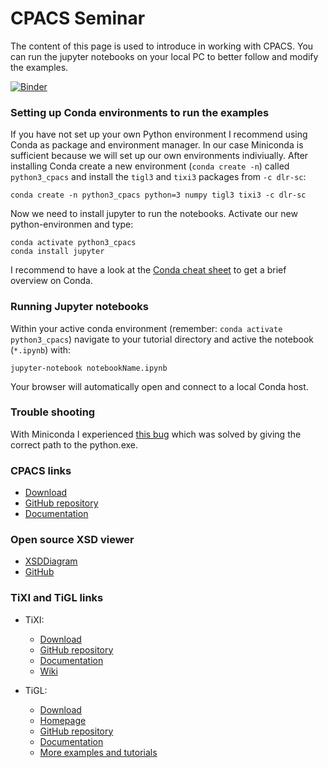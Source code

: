 # CPACS Seminar

The content of this page is used to introduce in working with CPACS. You can run the jupyter notebooks on your local PC to better follow and modify the examples.

[![Binder](https://mybinder.org/badge_logo.svg)](https://mybinder.org/v2/gh/DLR-SL/CPACS_Seminar/HEAD)

### Setting up Conda environments to run the examples

If you have not set up your own Python environment I recommend using Conda as package and environment manager. In our case Miniconda is sufficient because we will set up our own environments indiviually. After installing Conda create a new environment (`conda create -n`) called `python3_cpacs` and install the `tigl3` and `tixi3` packages from `-c dlr-sc`:

```
conda create -n python3_cpacs python=3 numpy tigl3 tixi3 -c dlr-sc
```

Now we need to install jupyter to run the notebooks. Activate our new python-environmen and type:
```
conda activate python3_cpacs
conda install jupyter
```

I recommend to have a look at the [Conda cheat sheet](https://www.google.com/url?sa=t&rct=j&q=&esrc=s&source=web&cd=6&ved=2ahUKEwiritrFk43oAhW0QUEAHTi_CH0QFjAFegQIAhAB&url=https%3A%2F%2Fdocs.conda.io%2Fprojects%2Fconda%2Fen%2F4.6.0%2F_downloads%2F52a95608c49671267e40c689e0bc00ca%2Fconda-cheatsheet.pdf&usg=AOvVaw3uUYEqas7NMuAmCCWAx_yl) to get a brief overview on Conda.

### Running Jupyter notebooks
Within your active conda environment (remember: `conda activate python3_cpacs`) navigate to your tutorial directory and active the notebook (`*.ipynb`) with:
```
jupyter-notebook notebookName.ipynb
```
Your browser will automatically open and connect to a local Conda host. 

### Trouble shooting
With Miniconda I experienced [this bug](https://github.com/jupyter/notebook/issues/4079#issuecomment-429475420) which was solved by giving the correct path to the python.exe.

### CPACS links
  - [Download](https://cpacs.de/pages/download.html)
  - [GitHub repository](https://github.com/DLR-SL/CPACS)
  - [Documentation](https://cpacs.de/pages/documentation.html)

### Open source XSD viewer
- [XSDDiagram](http://regis.cosnier.free.fr/?page=XSDDiagram)
- [GitHub](https://github.com/dgis/xsddiagram)

### TiXI and TiGL links

- TiXI:
  - [Download](https://github.com/DLR-SC/tixi/wiki/Downloads)
  - [GitHub repository](https://github.com/DLR-SC/tixi)
  - [Documentation](http://tixi.sourceforge.net/Doc/index.html)
  - [Wiki](https://github.com/DLR-SC/tixi/wiki)
  
- TiGL:
  - [Download](https://github.com/DLR-SC/tigl/releases)
  - [Homepage](https://dlr-sc.github.io/tigl/)
  - [GitHub repository](https://github.com/DLR-SC/tigl/)
  - [Documentation](https://dlr-sc.github.io/tigl/doc/latest/index.html)
  - [More examples and tutorials](https://github.com/rainman110/tigl-workshop)
